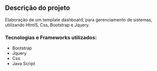 <h2>Descrição do projeto</h2>
<p>Elaboração de um template dashboard, para gerenciamento de sistemas, utilizando Html5, Css, Bootstrap e Jquery.</p>

<h3>Tecnologias e Frameworks utilizados:</h3>
<ul>
<li>Bootstrap</li>
<li>Jquery</li>
<li>Css</li>
<li>Java Script</li>
</ul>
